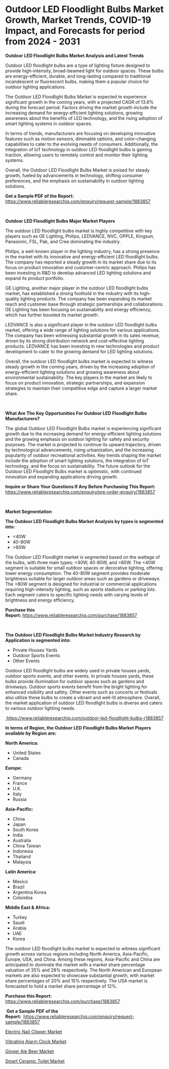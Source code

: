 <p><h1>Outdoor LED Floodlight Bulbs Market Growth, Market Trends, COVID-19 Impact, and Forecasts for period from 2024 - 2031</h1></p><p><strong>Outdoor LED Floodlight Bulbs Market Analysis and Latest Trends</strong></p>
<p><p>Outdoor LED floodlight bulbs are a type of lighting fixture designed to provide high-intensity, broad-beamed light for outdoor spaces. These bulbs are energy-efficient, durable, and long-lasting compared to traditional incandescent or fluorescent bulbs, making them a popular choice for outdoor lighting applications.</p><p>The Outdoor LED Floodlight Bulbs Market is expected to experience significant growth in the coming years, with a projected CAGR of 13.8% during the forecast period. Factors driving the market growth include the increasing demand for energy-efficient lighting solutions, growing awareness about the benefits of LED technology, and the rising adoption of smart lighting systems in outdoor spaces.</p><p>In terms of trends, manufacturers are focusing on developing innovative features such as motion sensors, dimmable options, and color-changing capabilities to cater to the evolving needs of consumers. Additionally, the integration of IoT technology in outdoor LED floodlight bulbs is gaining traction, allowing users to remotely control and monitor their lighting systems.</p><p>Overall, the Outdoor LED Floodlight Bulbs Market is poised for steady growth, fueled by advancements in technology, shifting consumer preferences, and the emphasis on sustainability in outdoor lighting solutions.</p></p>
<p><strong>Get a Sample PDF of the Report:&nbsp;</strong> <a href="https://www.reliableresearchiq.com/enquiry/request-sample/1883857">https://www.reliableresearchiq.com/enquiry/request-sample/1883857</a></p>
<p>&nbsp;</p>
<p><strong>Outdoor LED Floodlight Bulbs Major Market Players</strong></p>
<p><p>The outdoor LED floodlight bulbs market is highly competitive with key players such as GE Lighting, Philips, LEDVANCE, NVC, OPPLE, Kingsun, Panasonic, FSL, Pak, and Cree dominating the industry. </p><p>Philips, a well-known player in the lighting industry, has a strong presence in the market with its innovative and energy-efficient LED floodlight bulbs. The company has reported a steady growth in its market share due to its focus on product innovation and customer-centric approach. Philips has been investing in R&D to develop advanced LED lighting solutions and expand its product portfolio.</p><p>GE Lighting, another major player in the outdoor LED floodlight bulbs market, has established a strong foothold in the industry with its high-quality lighting products. The company has been expanding its market reach and customer base through strategic partnerships and collaborations. GE Lighting has been focusing on sustainability and energy efficiency, which has further boosted its market growth.</p><p>LEDVANCE is also a significant player in the outdoor LED floodlight bulbs market, offering a wide range of lighting solutions for various applications. The company has been witnessing substantial growth in its sales revenue, driven by its strong distribution network and cost-effective lighting products. LEDVANCE has been investing in new technologies and product development to cater to the growing demand for LED lighting solutions.</p><p>Overall, the outdoor LED floodlight bulbs market is expected to witness steady growth in the coming years, driven by the increasing adoption of energy-efficient lighting solutions and growing awareness about environmental sustainability. The key players in the market are likely to focus on product innovation, strategic partnerships, and expansion strategies to maintain their competitive edge and capture a larger market share.</p></p>
<p>&nbsp;</p>
<p><strong>What Are The Key Opportunities For Outdoor LED Floodlight Bulbs Manufacturers?</strong></p>
<p><p>The global Outdoor LED Floodlight Bulbs market is experiencing significant growth due to the increasing demand for energy-efficient lighting solutions and the growing emphasis on outdoor lighting for safety and security purposes. The market is projected to continue its upward trajectory, driven by technological advancements, rising urbanization, and the increasing popularity of outdoor recreational activities. Key trends shaping the market include the adoption of smart lighting solutions, the integration of IoT technology, and the focus on sustainability. The future outlook for the Outdoor LED Floodlight Bulbs market is optimistic, with continued innovation and expanding applications driving growth.</p></p>
<p><strong>Inquire or Share Your Questions If Any Before Purchasing This Report:</strong> <a href="https://www.reliableresearchiq.com/enquiry/pre-order-enquiry/1883857">https://www.reliableresearchiq.com/enquiry/pre-order-enquiry/1883857</a></p>
<p>&nbsp;</p>
<p><strong>Market Segmentation</strong></p>
<p><strong>The Outdoor LED Floodlight Bulbs Market Analysis by types is segmented into:</strong></p>
<p><ul><li><40W</li><li>40-80W</li><li>>80W</li></ul></p>
<p><p>The Outdoor LED Floodlight market is segmented based on the wattage of the bulbs, with three main types: <40W, 40-80W, and >80W. The <40W segment is suitable for small outdoor spaces or decorative lighting, offering lower energy consumption. The 40-80W segment provides moderate brightness suitable for larger outdoor areas such as gardens or driveways. The >80W segment is designed for industrial or commercial applications requiring high-intensity lighting, such as sports stadiums or parking lots. Each segment caters to specific lighting needs with varying levels of brightness and energy efficiency.</p></p>
<p><strong>Purchase this Report:&nbsp;</strong><a href="https://www.reliableresearchiq.com/purchase/1883857">https://www.reliableresearchiq.com/purchase/1883857</a></p>
<p>&nbsp;</p>
<p><strong>The Outdoor LED Floodlight Bulbs Market Industry Research by Application is segmented into:</strong></p>
<p><ul><li>Private Houses Yards</li><li>Outdoor Sports Events</li><li>Other Events</li></ul></p>
<p><p>Outdoor LED floodlight bulbs are widely used in private houses yards, outdoor sports events, and other events. In private houses yards, these bulbs provide illumination for outdoor spaces such as gardens and driveways. Outdoor sports events benefit from the bright lighting for enhanced visibility and safety. Other events such as concerts or festivals also utilize these bulbs to create a vibrant and well-lit atmosphere. Overall, the market application of outdoor LED floodlight bulbs is diverse and caters to various outdoor lighting needs.</p></p>
<p><a href="https://www.reliableresearchiq.com/outdoor-led-floodlight-bulbs-r1883857">&nbsp;https://www.reliableresearchiq.com/outdoor-led-floodlight-bulbs-r1883857</a></p>
<p><strong>In terms of Region, the Outdoor LED Floodlight Bulbs Market Players available by Region are:</strong></p>
<p>
    <p> <strong> North America: </strong>
        <ul>
            <li>United States</li>
            <li>Canada</li>
        </ul>
        </p> 
    <p> <strong> Europe: </strong>
        <ul>
            <li>Germany</li>
            <li>France</li>
            <li>U.K.</li>
            <li>Italy</li>
            <li>Russia</li>
        </ul>
        </p> 
    <p> <strong> Asia-Pacific: </strong>
        <ul>
            <li>China</li>
            <li>Japan</li>
            <li>South Korea</li>
            <li>India</li>
            <li>Australia</li>
            <li>China Taiwan</li>
            <li>Indonesia</li>
            <li>Thailand</li>
            <li>Malaysia</li>
        </ul>
        </p> 
    <p> <strong> Latin America: </strong>
        <ul>
            <li>Mexico</li>
            <li>Brazil</li>
            <li>Argentina Korea</li>
            <li>Colombia</li>
        </ul>
        </p> 
    <p> <strong> Middle East & Africa: </strong>
        <ul>
            <li>Turkey</li>
            <li>Saudi</li>
            <li>Arabia</li>
            <li>UAE</li>
            <li>Korea</li>
        </ul>
    </p>
    </p>
<p><p>The outdoor LED floodlight bulbs market is expected to witness significant growth across various regions including North America, Asia-Pacific, Europe, USA, and China. Among these regions, Asia-Pacific and China are anticipated to dominate the market with a market share percentage valuation of 35% and 28% respectively. The North American and European markets are also expected to showcase substantial growth, with market share percentages of 20% and 15% respectively. The USA market is forecasted to hold a market share percentage of 12%.</p></p>
<p><strong>Purchase this Report: </strong><a href="https://www.reliableresearchiq.com/purchase/1883857">https://www.reliableresearchiq.com/purchase/1883857</a></p>
<p>&nbsp;<strong>Get a Sample PDF of the Report:&nbsp;&nbsp;</strong><a href="https://www.reliableresearchiq.com/enquiry/request-sample/1883857">https://www.reliableresearchiq.com/enquiry/request-sample/1883857</a></p>
<p><strong></strong></p>
<p><p><a href="https://github.com/btwcqfvq34/Market-Research-Report-List-1/blob/main/electric-nail-clipper-market.md">Electric Nail Clipper Market</a></p><p><a href="https://github.com/ochgvvcj16/Market-Research-Report-List-1/blob/main/vibrating-alarm-clock-market.md">Vibrating Alarm Clock Market</a></p><p><a href="https://github.com/mauripalmi/Market-Research-Report-List-4/blob/main/ginger-ale-beer-market.md">Ginger Ale Beer Market</a></p><p><a href="https://github.com/nicoletavirag/Market-Research-Report-List-4/blob/main/smart-ceramic-toilet-market.md">Smart Ceramic Toilet Market</a></p></p>